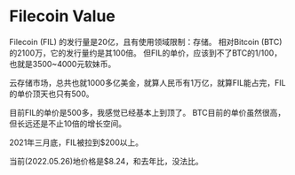 # Filecoin Value

Filecoin (FIL) 的发行量是20亿，且有使用领域限制：存储。
相对Bitcoin (BTC) 的2100万，它的发行量约是其100倍。
但FIL的单价，应该到不了BTC的1/100，也就是3500~4000元软妹币。

云存储市场，总共也就1000多亿美金，就算人民币有1万亿，就算FIL能占完，FIL的单价顶天也只有500。

目前FIL的单价是500多，我感觉已经基本上到顶了。
BTC目前的单价虽然很高，但长远还是不止10倍的增长空间。

2021年三月底，FIL被拉到$200以上。

当前(2022.05.26)地价格是$8.24，和去年比，没法比。
